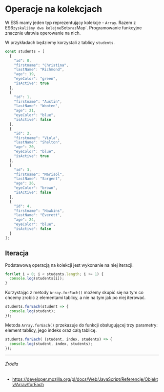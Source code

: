 # Operacje na kolekcjach

W ES5 mamy jeden typ reprezentujący kolekcje - `Array`. Razem z ES6`zyskaliśmy dwa kolejne`Set`oraz`Map\`. Programowanie funkcyjne znacznie ułatwia operowanie na nich.

W przykładach będziemy korzystali z tablicy `students`.

```js
const students = [
  {
    "id": 0,
    "firstname": "Christina",
    "lastName": "Richmond",
    "age": 19,
    "eyeColor": "green",
    "isActive": true
  },
  {
    "id": 1,
    "firstname": "Austin",
    "lastName": "Wooten",
    "age": 21,
    "eyeColor": "blue",
    "isActive": false
  },
  {
    "id": 2,
    "firstname": "Viola",
    "lastName": "Shelton",
    "age": 20,
    "eyeColor": "blue",
    "isActive": true
  },
  {
    "id": 3,
    "firstname": "Marisol",
    "lastName": "Sargent",
    "age": 26,
    "eyeColor": "brown",
    "isActive": false
  },
  {
    "id": 4,
    "firstname": "Hawkins",
    "lastName": "Everett",
    "age": 24,
    "eyeColor": "blue",
    "isActive": false
  }
];
```

## Iteracja

Podstawową operacją na kolekcji jest wykonanie na niej iteracji.

```js
for(let i = 0; i < students.length; i += 1) {
  console.log(students[i]);
}
```

Korzystając z metody `Array.forEach()` możemy skupić się na tym co chcemy zrobić z elementami tablicy, a nie na tym jak po niej iterować.

```js
students.forEach(student => {
  console.log(student);
});
```

Metoda `Array.forEach()` przekazuje do funkcji obsługującej trzy parametry: element tablicy, jego indeks oraz całą tablicę.

```js
students.forEach( (student, index, students) => {
  console.log(student, index, students);
});
```

---

###### Źródła

* https://developer.mozilla.org/pl/docs/Web/JavaScript/Referencje/Obiekty/Array/forEach